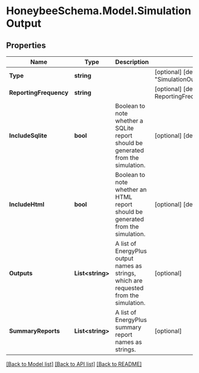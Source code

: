 
# HoneybeeSchema.Model.SimulationOutput

## Properties

Name | Type | Description | Notes
------------ | ------------- | ------------- | -------------
**Type** | **string** |  | [optional] [default to "SimulationOutput"]
**ReportingFrequency** | **string** |  | [optional] [default to ReportingFrequencyEnum.Hourly]
**IncludeSqlite** | **bool** | Boolean to note whether a SQLite report should be generated from the simulation. | [optional] [default to true]
**IncludeHtml** | **bool** | Boolean to note whether an HTML report should be generated from the simulation. | [optional] [default to false]
**Outputs** | **List&lt;string&gt;** | A list of EnergyPlus output names as strings, which are requested from the simulation. | [optional] 
**SummaryReports** | **List&lt;string&gt;** | A list of EnergyPlus summary report names as strings. | [optional] 

[[Back to Model list]](../README.md#documentation-for-models)
[[Back to API list]](../README.md#documentation-for-api-endpoints)
[[Back to README]](../README.md)

